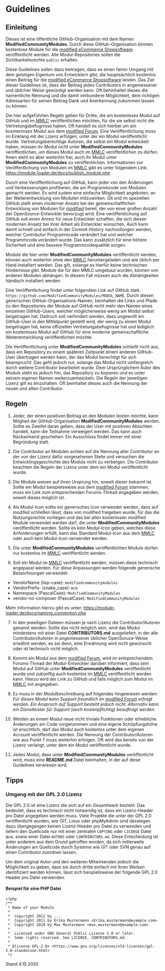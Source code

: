 # Guidelines

## Einleitung
Dieses ist eine öffentliche GitHub-Organisation mit dem Namen **ModifiedCommunityModules**. Durch diese GitHub-Organisation können kostenlose Module für die [modified eCommerce Shopsoftware](https://www.modified-shop.org) veröffentlicht werden. Alle Modul-Repositories sollen die Sichtbarkeitsrechte `public` erhalten. 

Diese Guidelines sollen dazu beitragen, dass es einen fairen Umgang mit dem geistigen Eigentum von Entwicklern gibt, die hauptsächlich kostenlos einen Beitrag für die [modified eCommerce Shopsoftware](https://www.modified-shop.org) leisten. Das Ziel dieser Guidelines ist, dass der Beitrag jedes Contributors in angemessener und üblicher Weise gewürdigt werden kann. Oft behinhaltet dieses die namentliche Nennung und die damit verbundene Möglichkeit, dem richtigen Adressarten für seinen Beitrag Dank und Anerkennung zukommen lassen zu können.

Die hier aufgeführten Regeln gelten für Dritte, die ein kostenloses Modul auf GitHub und im [MMLC](https://module-loader.de) veröffentlichen möchten, für die sie selbst nicht die Vertretungsbefugnisse haben. Oft handelt es sich hierbei um ein kosntenloses Modul aus dem [modified Forum](https://www.modified-shop.org/forum/). Eine Veröffentlichung muss im Einklang mit der Lizenz erfolgen, unter der ein Modul veröffentlicht wurde. Vertretungsberechtige Autoren, die selbst ein Modul entwickelt haben, müssen ihr Modul nicht unter **ModifiedCommunityModules** veröffentlichen, um dieses Modul auch im [MMLC](https://module-loader.de) veröffentlichen zu dürfen. Ihnen steht es aber weiterhin frei, auch ihr Modul unter **ModifiedCommunityModules** zu veröffentlichen. Informationen zur Veröffentlichung von Modulen im [MMLC](https://module-loader.de) gibt es unter folgendem Link: https://module-loader.de/docs/publish_module.php

Durch eine Veröffentlichung auf GitHub, kann jeder von den Änderungen und Verbesserungen profitieren, die am Programmcode von Modulen gemacht werden. Es wird zudem eine einfache Möglichkeit angeboten, an der Weiterentwicklung von Modulen mitzuwirken. Git und im speziellen GitHub stellt einen moderner Ansatz bei der gemeinschaftlichen Entwicklung von Modulen für [modified](https://www.modified-shop.org) bereit, der von einer großen Anzahl der OpenSource-Entwickler bevorzugt wird. Eine veröffentlichung auf GitHub soll einen Anreiz für neue Entwickler schaffen, die sich diesen modernen Ansatz bei ihrer Arbeit als Entwickler wünschen. Auch kann damit schnell und einfach in der Commit-History nachvollzogen werden, welcher Contributor Programmcode verändert hat und welcher Programmcode verändert wurde. Das kann zusätzlich für eine höhere Sicherheit und eine bessere Programmcodequalität sorgen.

Module die hier unter **ModifiedCommunityModules** veröffentlicht werden, können auch weiterhin ohne den [MMLC](https://module-loader.de) heruntergeladen und wie üblich per Hand installiert werden. Das gilt, solange es hierfür keine technischen Hindernisse gibt. Module die für den MMLC umgebaut wurden, können von anderen Modulen abhängen. In diesem Fall müssen auch die Abhänigkeiten händisch installiert werden.

Eine Veröffentlichung findet unter folgendem Link auf GitHub statt. `https://github.com/ModifiedCommunityModules/MODUL_NAME`. Durch diesen generischen GitHub-Organisations-Namen, beinhalten die Links und Pfade zu den Repositories der Module auf GitHub nicht mehr den Namen eines einzelnen GitHub-Users, welcher möglicherweise wenig am Modul selbst beigetragen hat. Dadruch soll verhindert werden, dass ungewollt ein GitHub-User in den Mittelpunkt gestellt wird, der wenig zu einem Modul beigetragen hat, keine offiziellen Vertretungsbefugnisse hat und lediglich ein kostenloses Modul auf GitHub für eine moderne gemeinschaftliche Weiterentwicklung veröffentlichen möchte.

Die Veröffentlichung unter **ModifiedCommunityModules** schließt nicht aus, dass ein Repository zu einem späteren Zeitpunkt einem anderen GitHub-User übertragen werden kann, der das Modul berechtigt für sich beansprucht. Das geht jedoch nur, solange das Modul nicht umfangreich durch weitere Contributor bearbeitet wurde. Dem Ursprünglichem Autor des Moduls steht es jedoch frei, das Repository zu kopieren und es unter seinem eigenen Namen weiterzuentwickeln. Die Regeln der jeweiligen Lizenz gilt es einzuhalten. Oft beinhaltet dieses auch die Nennung der neuen und alten Contributor.

## Regeln
1. Jeder, der einen positiven Beitrag an den Modulen leisten möchte, kann Mitglied der GitHub-Organisation **ModifiedCommunityModules** werden. Sollte es Zweifel daran geben, dass der User mit positiven Absichten handelt, kann die Teilnahme verweigert werden. Das kann auch Rückwirkend geschehen. Ein Ausschluss findet immer mit einer Begründung statt.

2. Die Contributor an Modulen achten auf die Nennung aller Contributor an der von der Lizenz dafür vorgesehenen Stelle und versuchen die Entwicklingsgeschichte des Moduls nicht zu verbergen. Die Contributor beachten die Regeln der Lizenz unter dem ein Modul veröffentlicht wurde.

3. Die Module weisen auf ihren Ursprung hin, soweit dieser bekannt ist. Sollte ein Modul beispielsweise aus dem [modified Forum](https://www.modified-shop.org/forum/) stammen, muss ein Link zum entsprechenden Forums-Thread angegeben werden, soweit dieses möglich ist.

4. Als Modul-Icon sollte ein generisches Icon verwendet werden, dass auf modifed schließen lässt, dass von modified freigeben wurde, für das die Nutzungsrechte vorliegen und das bei allen kostenlosen modified Module verwendet werden darf, die unter **ModifiedCommunityModules** veröffentlicht werden. Sollte es kein Modul-Icon geben, welches diese Anforderungen erfüllt, kann das Standard Modul-Icon aus dem [MMLC](https://module-loader.de) oder auch kein Modul-Icon verwendet werden.

5. Die unter **ModifiedCommunityModules** veröffentlichten Module dürfen nur kostenlos im [MMLC](https://module-loader.de) veröffentlicht werden.

6. Soll ein Modul im [MMLC](https://module-loader.de) veröffentlicht werden, müssen diese technisch angepasst werden. Für diese Anpassungen werden folgende generische Bezeichnungen verwendet: 
- VendorName (lisp-case):	`modifiedcommunitymodules`
- VendorPrefix:	(snake_case):	`mcm`
- Namespace	(PascalCase):	`ModifiedCommunityModules`
- vendor-no-composer (PascalCase): `ModifiedCommunityModules`

Mehr Information hierzu gibt es unter: https://module-loader.de/docs/naming_convention.php

7. In den jeweiligen Dateien müssen je nach Lizenz die Contributor/Autoren genannt werden. Sollte das nicht möglich sein, wird das Modul mindestens mit einer Datei **CONTRIBUTORS.md** ausgeliefert, in der alle Contributor/Autoren in angemessener üblicher OpenSoruce-Weise erwähnt werden, es sei denn, eine Erwähnung wird nicht gewünscht oder ist technisch nicht möglich.

8. Kommt ein Modul aus dem [modified Forum](https://www.modified-shop.org/forum/), wird im entsprechendem Forums-Thread der Modul-Entwickler darüber informiert, dass sein Modul auf GitHub unter **ModifiedCommunityModules** veröffentlicht wurde und zukünftig auch kostenlos im [MMLC](https://module-loader.de) veröffentlicht werden kann. Hierzu wird der Link zu GitHub und falls möglich zum Modul im [MMLC](https://module-loader.de) mit angegeben.

9. Es muss in der Modulbeschreibung auf folgendes hingewiesen werden: *Für dieses Modul kann Support freundlich im [modified Forum](https://www.modified-shop.org/forum/) erfragt werden. Ein Anspruch auf Support besteht jedoch nicht. Alternativ kann ein Dienstleister für Support (auch kostenpflichtig) beauftragt werden.*

10. Werden an einem Modul neue nicht triviale Funktionen oder erhebliche Änderungen am Code vorgenommen und eine eigene Schöpfungshöhe ist ersichtlich, darf das Modul auch kostenlos unter dem eigenen Account veröffentlicht werden. Die Nennung der Contributor/Autoren wie aus Punkt 7 muss weiterhin erfolgen. Oft wird das bereits von der Lizenz verlangt, unter dem ein Modul veröffentlicht wurde.

11. Jedes Modul, dass unter **ModifiedCommunityModules** veröffentlicht wird, muss eine **README.md** Datei beinhalten, in der auf diese Guidelines verwiesen wird.

## Tipps

### Umgang mit der GPL 2.0 Lizenz

Die GPL 2.0 ist eine Lizenz die sich auf ein Gesamtwerk bezieht. Das bedeutet, dass es technisch nicht notwendig ist, dass ein Lizenz-Header pro Datei angegeben werden muss. Viele Projekte die unter der GPL 2.0 veröffentlicht wurden, wie GIT, Linux oder phpMyAdmin sind deswegen dazu übergegangen keinen Lizenz-Header pro Datei zu verwenden und liefern den Quellcode nur mit einer zentralen `COPYING` oder `LICENSE` Datei aus, sowie einer Datei `AUTORS` oder `CONTRIBUTORS.md`. Diese Entscheidung ist unter anderem aus dem Grund getroffen worden, da sich mitlerweile Änderungen am Quellcode durch Systeme wie GIT oder SVN genau auf einen Contributor zuordnen lassen.

Um dem original Autor und den weiteren Mitwirkenden jedoch die Möglichkeit zu geben, dass sie durch dritte einfach mit ihren Werken identifiziert werden können, lässt sich beispielsweise der folgende GPL 2.0 Header pro Datei verwenden.

#### Beispiel für eine PHP Datei

```
<?php
/**
 * Name of your Module
 *
 *  Copyright 2012 by ...
 *  Copyright 2011 by Erika Mustermann <Erika.mustermann@example.com>
 *  Copyright 2010 by Max Mustermann <max.mustermann@example.com>
 * 
 *  Licensed under GNU General Public License 2.0 or later. 
 *  Some rights reserved. See LICENSE, CONTRIBUTORS.md.
 *
 * @license GPL-2.0+ <https://www.gnu.org/licenses/old-licenses/gpl-2.0-standalone.html>
 */
```

Stand 4.10.2020
